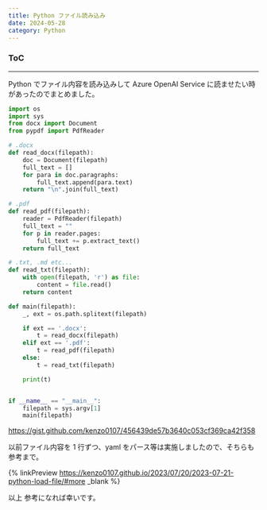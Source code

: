 ```yaml
---
title: Python ファイル読み込み
date: 2024-05-28
category: Python
---
```


<div class="toc">
<div class="toc-content">
<h3 class="menu-label">ToC</h3>
<!-- toc -->
</div>
</div>

---

Python でファイル内容を読み込みして Azure OpenAI Service に読ませたい時があったのでまとめました。

<!-- more -->

```python
import os
import sys
from docx import Document
from pypdf import PdfReader

# .docx
def read_docx(filepath):
    doc = Document(filepath)
    full_text = []
    for para in doc.paragraphs:
        full_text.append(para.text)
    return "\n".join(full_text)

# .pdf
def read_pdf(filepath):
    reader = PdfReader(filepath)
    full_text = ""
    for p in reader.pages:
        full_text += p.extract_text()
    return full_text

# .txt, .md etc...
def read_txt(filepath):
    with open(filepath, 'r') as file:
        content = file.read()
    return content

def main(filepath):
    _, ext = os.path.splitext(filepath)

    if ext == '.docx':
        t = read_docx(filepath)
    elif ext == '.pdf':
        t = read_pdf(filepath)
    else:
        t = read_txt(filepath)

    print(t)


if __name__ == "__main__":
    filepath = sys.argv[1]
    main(filepath)
```

https://gist.github.com/kenzo0107/456439de57b3640c053cf369ca42f358

以前ファイル内容を 1 行ずつ、yaml をパース等は実施しましたので、そちらも参考まで。

{% linkPreview https://kenzo0107.github.io/2023/07/20/2023-07-21-python-load-file/#more _blank %}

以上
参考になれば幸いです。
